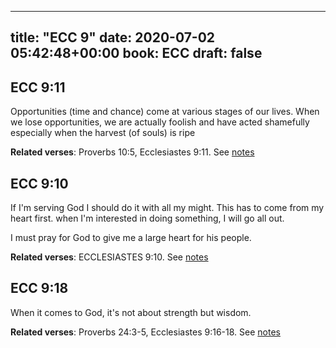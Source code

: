 
---
title: "ECC 9"
date: 2020-07-02 05:42:48+00:00
book: ECC
draft: false
---

## ECC 9:11

Opportunities (time and chance) come at various stages of our lives. When we lose opportunities, we are actually foolish and have acted shamefully especially when the harvest (of souls) is ripe

**Related verses**: Proverbs 10:5, Ecclesiastes 9:11. See [notes](https://my.bible.com/notes/3464600539735253552)


## ECC 9:10

If I'm serving God I should do it with all my might. This has to come from my heart first. when I'm interested in doing something, I will go all out.

I must pray for God to give me a large heart for his people.

**Related verses**: ECCLESIASTES 9:10. See [notes](https://my.bible.com/notes/3228073359888343513)


## ECC 9:18

When it comes to God, it's not about strength but wisdom.

**Related verses**: Proverbs 24:3-5, Ecclesiastes 9:16-18. See [notes](https://my.bible.com/notes/3085789324676686083)

